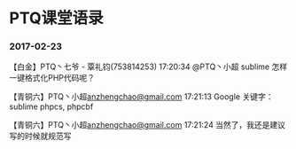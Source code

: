 # PTQ课堂语录
### 2017-02-23
【白金】PTQ丶七爷 - 覃礼钧(753814253) 17:20:34
@PTQ丶小超 sublime 怎样一键格式化PHP代码呢？

【青铜六】PTQ丶小超<anzhengchao@gmail.com> 17:21:13
Google 关键字：sublime phpcs, phpcbf

【青铜六】PTQ丶小超<anzhengchao@gmail.com> 17:21:24
当然了，我还是建议写的时候就规范写



